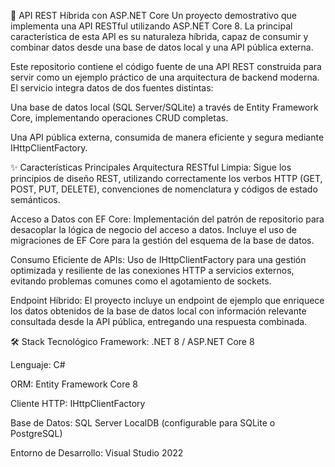 🚀 API REST Híbrida con ASP.NET Core
Un proyecto demostrativo que implementa una API RESTful utilizando ASP.NET Core 8. La principal característica de esta API es su naturaleza híbrida, capaz de consumir y combinar datos desde una base de datos local y una API pública externa.

Este repositorio contiene el código fuente de una API REST construida para servir como un ejemplo práctico de una arquitectura de backend moderna. El servicio integra datos de dos fuentes distintas:

Una base de datos local (SQL Server/SQLite) a través de Entity Framework Core, implementando operaciones CRUD completas.

Una API pública externa, consumida de manera eficiente y segura mediante IHttpClientFactory.

✨ Características Principales
Arquitectura RESTful Limpia: Sigue los principios de diseño REST, utilizando correctamente los verbos HTTP (GET, POST, PUT, DELETE), convenciones de nomenclatura y códigos de estado semánticos.

Acceso a Datos con EF Core: Implementación del patrón de repositorio para desacoplar la lógica de negocio del acceso a datos. Incluye el uso de migraciones de EF Core para la gestión del esquema de la base de datos.

Consumo Eficiente de APIs: Uso de IHttpClientFactory para una gestión optimizada y resiliente de las conexiones HTTP a servicios externos, evitando problemas comunes como el agotamiento de sockets.

Endpoint Híbrido: El proyecto incluye un endpoint de ejemplo que enriquece los datos obtenidos de la base de datos local con información relevante consultada desde la API pública, entregando una respuesta combinada.

🛠️ Stack Tecnológico
Framework: .NET 8 / ASP.NET Core 8

Lenguaje: C#

ORM: Entity Framework Core 8

Cliente HTTP: IHttpClientFactory

Base de Datos: SQL Server LocalDB (configurable para SQLite o PostgreSQL)

Entorno de Desarrollo: Visual Studio 2022

